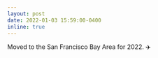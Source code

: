 ```yaml
---
layout: post
date: 2022-01-03 15:59:00-0400
inline: true
---
```


Moved to the San Francisco Bay Area for 2022. :airplane: